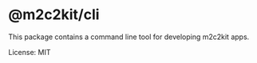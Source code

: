 # @m2c2kit/cli

This package contains a command line tool for developing m2c2kit apps.

License: MIT
